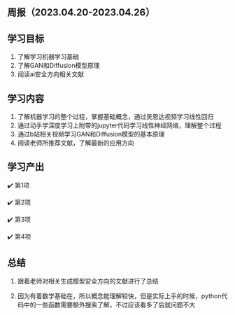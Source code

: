 ## 周报（2023.04.20-2023.04.26）

## 学习目标

1. 了解学习机器学习基础
2. 了解GAN和Diffusion模型原理
3. 阅读ai安全方向相关文献

## 学习内容

1. 了解机器学习的整个过程，掌握基础概念，通过吴恩达视频学习线性回归
2. 通过动手学深度学习上附带的jupyter代码学习线性神经网络，理解整个过程
3. 通过b站相关视频学习GAN和Diffusion模型的基本原理
4. 阅读老师所推荐文献，了解最新的应用方向

## 学习产出

✔️ 第1项

✔️ 第2项

✔️ 第3项

✔️ 第4项

## 总结

1. 跟着老师对相关生成模型安全方向的文献进行了总结

2. 因为有着数学基础在，所以概念能理解较快，但是实际上手的时候，python代码中的一些函数需要额外搜索了解，不过应该看多了后就问题不大

   
